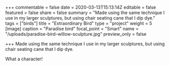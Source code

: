 +++
commentable = false
date = 2020-03-13T15:13:14Z
editable = false
featured = false
share = false
summary = "Made using the same technique I use in my larger sculptures, but using chair seating cane that I dip dye."
tags = ["birds"]
title = "Extraordinary Bird"
type = "project"
weight = 5
[image]
caption = "Paradise bird"
focal_point = "Smart"
name = "/uploads/paradise-bird-willow-sculpture.jpg"
preview_only = false

+++
Made using the same technique I use in my larger sculptures, but using chair seating cane that I dip dye.

What a character!